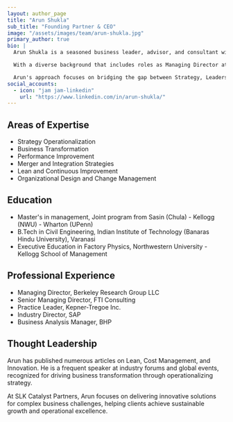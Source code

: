 ```yaml
---
layout: author_page
title: "Arun Shukla"
sub_title: "Founding Partner & CEO"
image: "/assets/images/team/arun-shukla.jpg"
primary_author: true
bio: |
  Arun Shukla is a seasoned business leader, advisor, and consultant with extensive experience in strategy operationalization, business transformation, and performance improvement. As a Founding Partner and CEO of SLK Catalyst Partners, Arun brings a wealth of practical experience and strategic insight to help clients navigate complex business challenges in today's dynamic market environment.

  With a diverse background that includes roles as Managing Director at Berkeley Research Group LLC and Senior Managing Director at FTI Consulting, Arun has led and partnered with teams globally in operations excellence projects, resulting in breakthrough successes for clients across various industries.

  Arun's approach focuses on bridging the gap between Strategy, Leadership, and Knowledge in organizations, realizing investment theses for PE portfolio companies through the 'Stabilize - Leap - Keep climbing' cycle, and designing, operationalizing, and executing bespoke solutions for clients.
social_accounts:
  - icon: "jam jam-linkedin"
    url: "https://www.linkedin.com/in/arun-shukla/"
---
```


## Areas of Expertise

- Strategy Operationalization
- Business Transformation
- Performance Improvement
- Merger and Integration Strategies
- Lean and Continuous Improvement
- Organizational Design and Change Management

## Education

- Master's in management, Joint program from Sasin (Chula) - Kellogg (NWU) - Wharton (UPenn)
- B.Tech in Civil Engineering, Indian Institute of Technology (Banaras Hindu University), Varanasi
- Executive Education in Factory Physics, Northwestern University - Kellogg School of Management

## Professional Experience

- Managing Director, Berkeley Research Group LLC
- Senior Managing Director, FTI Consulting
- Practice Leader, Kepner-Tregoe Inc.
- Industry Director, SAP
- Business Analysis Manager, BHP

## Thought Leadership

Arun has published numerous articles on Lean, Cost Management, and Innovation. He is a frequent speaker at industry forums and global events, recognized for driving business transformation through operationalizing strategy.

At SLK Catalyst Partners, Arun focuses on delivering innovative solutions for complex business challenges, helping clients achieve sustainable growth and operational excellence.